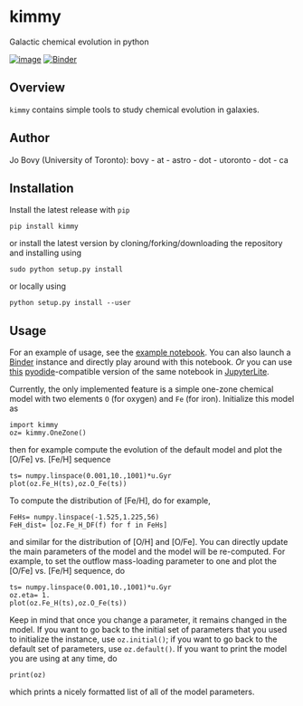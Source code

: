 # kimmy

Galactic chemical evolution in python

[![image](http://img.shields.io/pypi/v/kimmy.svg)](https://pypi.python.org/pypi/kimmy/)
[![Binder](http://mybinder.org/badge.svg)](https://mybinder.org/v2/gh/jobovy/kimmy/master)

## Overview

``kimmy`` contains simple tools to study chemical evolution in galaxies.

## Author

Jo Bovy (University of Toronto): bovy - at - astro - dot - utoronto - dot - ca

## Installation

Install the latest release with ``pip``
```
pip install kimmy
```
or install the latest version by cloning/forking/downloading the repository and installing using
```
sudo python setup.py install
```
or locally using
```
python setup.py install --user
```

## Usage

For an example of usage, see the [example notebook](kimmy-example.ipynb). You can also launch a [Binder](https://mybinder.org/v2/gh/jobovy/kimmy/master) instance and directly play around with this notebook. _Or_ you can use [this](kimmy-example-pyodide.ipynb) [pyodide](https://github.com/pyodide/pyodide)-compatible version of the same notebook in [JupyterLite](https://github.com/jupyterlite/jupyterlite).

Currently, the only implemented feature is a simple one-zone chemical model with two elements ``O`` (for oxygen) and ``Fe`` (for iron). Initialize this model as
```
import kimmy
oz= kimmy.OneZone()
```
then for example compute the evolution of the default model and plot the [O/Fe] vs. [Fe/H] sequence
```
ts= numpy.linspace(0.001,10.,1001)*u.Gyr
plot(oz.Fe_H(ts),oz.O_Fe(ts))
```
To compute the distribution of [Fe/H], do for example,
```
FeHs= numpy.linspace(-1.525,1.225,56)
FeH_dist= [oz.Fe_H_DF(f) for f in FeHs]
```
and similar for the distribution of [O/H] and [O/Fe]. You can directly update the main parameters of the model and the model will be re-computed. For example, to set the outflow mass-loading parameter to one and plot the [O/Fe] vs. [Fe/H] sequence, do
```
ts= numpy.linspace(0.001,10.,1001)*u.Gyr
oz.eta= 1.
plot(oz.Fe_H(ts),oz.O_Fe(ts))
```
Keep in mind that once you change a parameter, it remains changed in the model. If you want to go back to the initial set of parameters that you used to initialize the instance, use ``oz.initial()``; if you want to go back to the default set of parameters, use ``oz.default()``. If you want to print the model you are using at any time, do
```
print(oz)
```
which prints a nicely formatted list of all of the model parameters.
